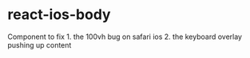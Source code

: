 # react-ios-body
Component to fix 1. the 100vh bug on safari ios 2. the keyboard overlay pushing up content
